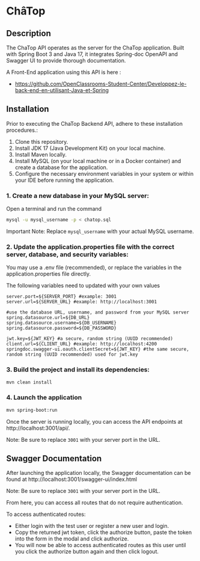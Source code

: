 # ChâTop

## Description
The ChaTop API operates as the server for the ChaTop application.
Built with Spring Boot 3 and Java 17, it integrates Spring-doc OpenAPI and Swagger UI to provide thorough documentation.  

A Front-End application using this API is here :  
- https://github.com/OpenClassrooms-Student-Center/Developpez-le-back-end-en-utilisant-Java-et-Spring

## Installation

Prior to executing the ChaTop Backend API, adhere to these installation procedures.:

1. Clone this repository.
2. Install JDK 17 (Java Development Kit) on your local machine.
3. Install Maven locally.
4. Install MySQL (on your local machine or in a Docker container) and create a database for the application.
5. Configure the necessary environment variables in your system or within your IDE before running the application.

### 1. Create a new database in your MySQL server:

   Open a terminal and run the command

  ```bash
  mysql -u mysql_username -p < chatop.sql
  ```

Important Note: Replace `mysql_username` with your actual MySQL username.

### 2. Update the application.properties file with the correct server, database, and security variables:

  You may use a .env file (recommended), or replace the variables in the application.properties file directly.
  
  The following variables need to updated with your own values
  
  ```properties
  server.port=${SERVER_PORT} #example: 3001
  server.url=${SERVER_URL} #example: http://localhost:3001
  
  #use the database URL, username, and password from your MySQL server
  spring.datasource.url=${DB_URL}
  spring.datasource.username=${DB_USERNAME}
  spring.datasource.password=${DB_PASSWORD}
  
  jwt.key=${JWT_KEY} #a secure, random string (UUID recommended)
  client.url=${CLIENT_URL} #example: http://localhost:4200
  springdoc.swagger-ui.oauth.clientSecret=${JWT_KEY} #the same secure, random string (UUID recommended) used for jwt.key
  ```

### 3. Build the project and install its dependencies:

```bash
mvn clean install
```

### 4. Launch the application

```bash
mvn spring-boot:run
```

Once the server is running locally, you can access the API endpoints at http://localhost:3001/api/.

Note: Be sure to replace `3001` with your server port in the URL.

## Swagger Documentation

After launching the application locally, the Swagger documentation can be found at http://localhost:3001/swagger-ui/index.html

Note: Be sure to replace `3001` with your server port in the URL.

From here, you can access all routes that do not require authentication.

To access authenticated routes:
- Either login with the test user or register a new user and login. 
- Copy the returned jwt token, click the authorize button, paste the token into the form in the modal and click authorize. 
- You will now be able to access authenticated routes as this user until you click the authorize button again and then click logout.
